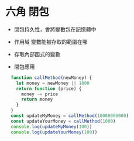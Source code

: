 # 六角 閉包
* 閉包持久性，會將變數包在記憶體中
* 作用域
變數能被存取的範圍在哪
* 存取內部函式的變數

* 閉包應用
```js
  function callMethod(newMoney) {
    let money = newMoney || 1000
    return function (price) {
      money -= price
      return money
    }
  }
  const updateMyMoney = callMethod(10000000000)
  const updateYourMoney = callMethod(1000)
  console.log(updateMyMoney(100))
  console.log(updateYourMoney(100))
```